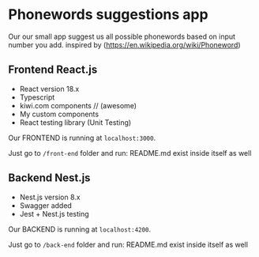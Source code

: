 # Phonewords suggestions app

Our our small app suggest us all possible phonewords based on input number you add.
inspired by (https://en.wikipedia.org/wiki/Phoneword)

## Frontend React.js

- React version 18.x
- Typescript
- kiwi.com components // (awesome)
- My custom components
- React testing library (Unit Testing)

Our FRONTEND is running at `localhost:3000`. 

Just go to `/front-end` folder and run: README.md exist inside itself as well


## Backend Nest.js

- Nest.js version 8.x
- Swagger added
- Jest + Nest.js testing

Our BACKEND is running at `localhost:4200`. 

Just go to `/back-end` folder and run: README.md exist inside itself as well

